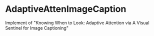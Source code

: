 # AdaptiveAttenImageCaption
Implement of "Knowing When to Look: Adaptive Attention via A Visual Sentinel for Image Captioning"
